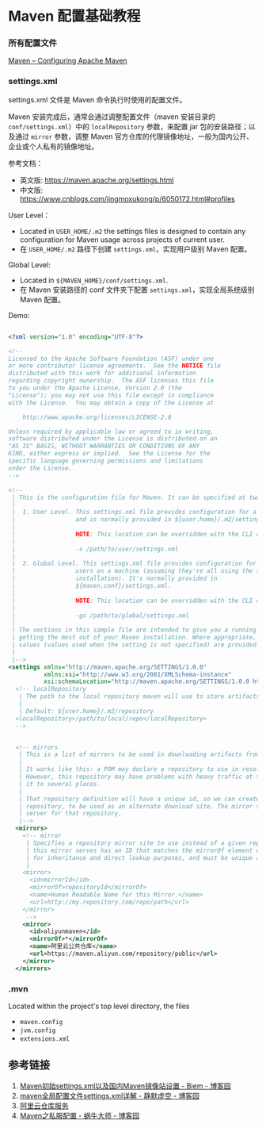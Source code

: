 # Maven 配置基础教程


### 所有配置文件

[Maven – Configuring Apache Maven](https://maven.apache.org/configure.html#maven_args-environment-variable)

### settings.xml

settings.xml 文件是 Maven 命令执行时使用的配置文件。

Maven 安装完成后，通常会通过调整配置文件（maven 安装目录的 `conf/settings.xml`）中的 `localRepository` 参数，来配置 jar 包的安装路径；以及通过 `mirror` 参数，调整 Maven 官方仓库的代理镜像地址，一般为国内公开、企业或个人私有的镜像地址。

参考文档：
- 英文版: https://maven.apache.org/settings.html
- 中文版: https://www.cnblogs.com/jingmoxukong/p/6050172.html#profiles

User Level：
- Located in `USER_HOME/.m2` the settings files is designed to contain any configuration for Maven usage across projects of current user.
- 在 `USER_HOME/.m2` 路径下创建 `settings.xml`，实现用户级别 Maven 配置。

Global Level:
- Located in `${MAVEN_HOME}/conf/settings.xml`.
- 在 Maven 安装路径的 conf 文件夹下配置 `settings.xml`，实现全局系统级别 Maven 配置。

Demo:
```xml

<?xml version="1.0" encoding="UTF-8"?>

<!--
Licensed to the Apache Software Foundation (ASF) under one
or more contributor license agreements.  See the NOTICE file
distributed with this work for additional information
regarding copyright ownership.  The ASF licenses this file
to you under the Apache License, Version 2.0 (the
"License"); you may not use this file except in compliance
with the License.  You may obtain a copy of the License at

    http://www.apache.org/licenses/LICENSE-2.0

Unless required by applicable law or agreed to in writing,
software distributed under the License is distributed on an
"AS IS" BASIS, WITHOUT WARRANTIES OR CONDITIONS OF ANY
KIND, either express or implied.  See the License for the
specific language governing permissions and limitations
under the License.
-->

<!--
 | This is the configuration file for Maven. It can be specified at two levels:
 |
 |  1. User Level. This settings.xml file provides configuration for a single user,
 |                 and is normally provided in ${user.home}/.m2/settings.xml.
 |
 |                 NOTE: This location can be overridden with the CLI option:
 |
 |                 -s /path/to/user/settings.xml
 |
 |  2. Global Level. This settings.xml file provides configuration for all Maven
 |                 users on a machine (assuming they're all using the same Maven
 |                 installation). It's normally provided in
 |                 ${maven.conf}/settings.xml.
 |
 |                 NOTE: This location can be overridden with the CLI option:
 |
 |                 -gs /path/to/global/settings.xml
 |
 | The sections in this sample file are intended to give you a running start at
 | getting the most out of your Maven installation. Where appropriate, the default
 | values (values used when the setting is not specified) are provided.
 |
 |-->
<settings xmlns="http://maven.apache.org/SETTINGS/1.0.0"
          xmlns:xsi="http://www.w3.org/2001/XMLSchema-instance"
          xsi:schemaLocation="http://maven.apache.org/SETTINGS/1.0.0 http://maven.apache.org/xsd/settings-1.0.0.xsd">
  <!-- localRepository
   | The path to the local repository maven will use to store artifacts.
   |
   | Default: ${user.home}/.m2/repository
  <localRepository>/path/to/local/repo</localRepository>
  -->


  <!-- mirrors
   | This is a list of mirrors to be used in downloading artifacts from remote repositories.
   |
   | It works like this: a POM may declare a repository to use in resolving certain artifacts.
   | However, this repository may have problems with heavy traffic at times, so people have mirrored
   | it to several places.
   |
   | That repository definition will have a unique id, so we can create a mirror reference for that
   | repository, to be used as an alternate download site. The mirror site will be the preferred
   | server for that repository.
   |-->
  <mirrors>
    <!-- mirror
     | Specifies a repository mirror site to use instead of a given repository. The repository that
     | this mirror serves has an ID that matches the mirrorOf element of this mirror. IDs are used
     | for inheritance and direct lookup purposes, and must be unique across the set of mirrors.
     |
    <mirror>
      <id>mirrorId</id>
      <mirrorOf>repositoryId</mirrorOf>
      <name>Human Readable Name for this Mirror.</name>
      <url>http://my.repository.com/repo/path</url>
    </mirror>
     -->
	<mirror>
	  <id>aliyunmaven</id>
	  <mirrorOf>*</mirrorOf>
	  <name>阿里云公共仓库</name>
	  <url>https://maven.aliyun.com/repository/public</url>
	</mirror>
  </mirrors>
```

### .mvn

Located within the project's top level directory, the files
- `maven.config`
- `jvm.config`
- `extensions.xml`


## 参考链接

1. [Maven初始settings.xml以及国内Maven镜像站设置 - Biem - 博客园](https://www.cnblogs.com/biem/p/15656111.html)
2. [maven全局配置文件settings.xml详解 - 静默虚空 - 博客园](https://www.cnblogs.com/jingmoxukong/p/6050172.html)
3. [阿里云仓库服务](https://developer.aliyun.com/mvn/guide?spm=a2c6h.12873639.article-detail.7.10bb51edVtxz2D)
4. [Maven之私服配置 - 蜗牛大师 - 博客园](https://www.cnblogs.com/wuqinglong/p/12057934.html)